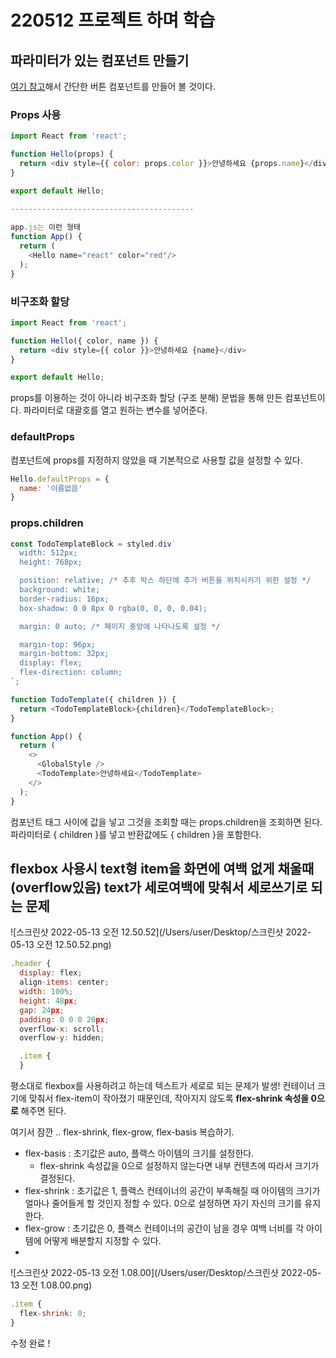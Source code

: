 # 220512 프로젝트 하며 학습



## 파라미터가 있는 컴포넌트 만들기

[여기 참고](https://react.vlpt.us/mashup-todolist/01-create-components.html)해서 간단한 버튼 컴포넌트를 만들어 볼 것이다. 



### Props 사용

~~~js
import React from 'react';

function Hello(props) {
  return <div style={{ color: props.color }}>안녕하세요 {props.name}</div>
}

export default Hello;

-----------------------------------------
  
app.js는 이런 형태
function App() {
  return (
    <Hello name="react" color="red"/>
  );
}
~~~



### 비구조화 할당

~~~js
import React from 'react';

function Hello({ color, name }) {
  return <div style={{ color }}>안녕하세요 {name}</div>
}

export default Hello;
~~~

props를 이용하는 것이 아니라 비구조화 할당 (구조 분해) 문법을 통해 만든 컴포넌트이다. 파라미터로 대괄호를 열고 원하는 변수를 넣어준다. 

### defaultProps

 컴포넌트에 props를 지정하지 않았을 때 기본적으로 사용할 값을 설정할 수 있다. 

~~~js
Hello.defaultProps = {
  name: '이름없음'
}
~~~



### props.children

~~~js
const TodoTemplateBlock = styled.div`
  width: 512px;
  height: 768px;

  position: relative; /* 추후 박스 하단에 추가 버튼을 위치시키기 위한 설정 */
  background: white;
  border-radius: 16px;
  box-shadow: 0 0 8px 0 rgba(0, 0, 0, 0.04);

  margin: 0 auto; /* 페이지 중앙에 나타나도록 설정 */

  margin-top: 96px;
  margin-bottom: 32px;
  display: flex;
  flex-direction: column;
`;

function TodoTemplate({ children }) {
  return <TodoTemplateBlock>{children}</TodoTemplateBlock>;
}

function App() {
  return (
    <>
      <GlobalStyle />
      <TodoTemplate>안녕하세요</TodoTemplate>
    </>
  );
}
~~~

컴포넌트 태그 사이에 값을 넣고 그것을 조회할 때는 props.children을 조회하면 된다. 파라미터로 { children }를 넣고 반환값에도 { children }을 포함한다.





##  flexbox 사용시 text형 item을 화면에 여백 없게 채울때 (overflow있음) text가 세로여백에 맞춰서 세로쓰기로 되는 문제

![스크린샷 2022-05-13 오전 12.50.52](/Users/user/Desktop/스크린샷 2022-05-13 오전 12.50.52.png)



~~~ js
.header {
  display: flex;
  align-items: center;
  width: 100%;
  height: 48px;
  gap: 24px;
  padding: 0 0 0 20px;
  overflow-x: scroll;
  overflow-y: hidden;

  .item {
  }
~~~

평소대로 flexbox를 사용하려고 하는데 텍스트가 세로로 되는 문제가 발생! 컨테이너 크기에 맞춰서 flex-item이 작아졌기 때문인데, 작아지지 않도록 **flex-shrink 속성을 0으로** 해주면 된다. 

여기서 잠깐 .. flex-shrink, flex-grow, flex-basis 복습하기.

* flex-basis : 초기값은 auto, 플랙스 아이템의 크기를 설정한다. 
  *  flex-shrink 속성값을 0으로 설정하지 않는다면 내부 컨텐츠에 따라서 크기가 결정된다.
* flex-shrink : 초기값은 1, 플랙스 컨테이너의 공간이 부족해질 때 아이템의 크기가 얼마나 줄어들게 할 것인지 정할 수 있다. 0으로 설정하면 자기 자신의 크기를 유지한다. 
* flex-grow : 초기값은 0, 플랙스 컨테이너의 공간이 남을 경우 여백 너비를 각 아이템에 어떻게 배분할지 지정할 수 있다.
* 

![스크린샷 2022-05-13 오전 1.08.00](/Users/user/Desktop/스크린샷 2022-05-13 오전 1.08.00.png)



~~~js
.item {
  flex-shrink: 0;
}
~~~

 수정 완료 !



